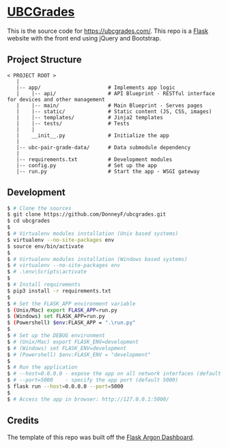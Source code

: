 # [UBCGrades](https://ubcgrades.com/)

This is the source code for https://ubcgrades.com/. This repo is a [Flask](https://flask.palletsprojects.com/en/1.1.x/) website with the front end using jQuery and Bootstrap. 

## Project Structure

```
< PROJECT ROOT >
   |
   |-- app/                      # Implements app logic
   |    |-- api/				 # API Blueprint - RESTful interface for devices and other management
   |    |-- main/                # Main Blueprint - Serves pages
   |    |-- static/              # Static content (JS, CSS, images)
   |    |-- templates/           # Jinja2 templates
   |    |-- tests/               # Tests
   |    |
   |    __init__.py              # Initialize the app
   |
   |-- ubc-pair-grade-data/      # Data submodule dependency
   |
   |-- requirements.txt          # Development modules
   |-- config.py                 # Set up the app
   |-- run.py                    # Start the app - WSGI gateway
```

## Development

```bash
$ # Clone the sources
$ git clone https://github.com/DonneyF/ubcgrades.git
$ cd ubcgrades
$
$ # Virtualenv modules installation (Unix based systems)
$ virtualenv --no-site-packages env
$ source env/bin/activate
$
$ # Virtualenv modules installation (Windows based systems)
$ # virtualenv --no-site-packages env
$ # .\env\Scripts\activate
$ 
$ # Install requirements
$ pip3 install -r requirements.txt
$
$ # Set the FLASK_APP environment variable
$ (Unix/Mac) export FLASK_APP=run.py
$ (Windows) set FLASK_APP=run.py
$ (Powershell) $env:FLASK_APP = ".\run.py"
$
$ # Set up the DEBUG environment
$ # (Unix/Mac) export FLASK_ENV=development
$ # (Windows) set FLASK_ENV=development
$ # (Powershell) $env:FLASK_ENV = "development"
$
$ # Run the application
$ # --host=0.0.0.0 - expose the app on all network interfaces (default 127.0.0.1)
$ # --port=5000    - specify the app port (default 5000)  
$ flask run --host=0.0.0.0 --port=5000
$
$ # Access the app in browser: http://127.0.0.1:5000/
```

## Credits

The template of this repo was built off the [Flask Argon Dashboard](https://github.com/app-generator/flask-argon-dashboard).

